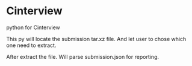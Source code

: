 # Cinterview
python for Cinterview

This py will locate the submission tar.xz file. And let user to chose which one need to extract.

After extract the file. Will parse submission.json for reporting.
